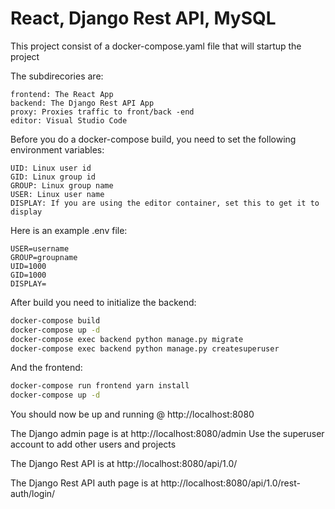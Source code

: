 # React, Django Rest API, MySQL


This project consist of a docker-compose.yaml file that will startup the project

The subdirecories are:

    frontend: The React App
    backend: The Django Rest API App
    proxy: Proxies traffic to front/back -end
    editor: Visual Studio Code


Before you do a docker-compose build, you need to set the following environment variables:

    UID: Linux user id
    GID: Linux group id 
    GROUP: Linux group name
    USER: Linux user name
    DISPLAY: If you are using the editor container, set this to get it to display
    
Here is an example .env file:

```
USER=username
GROUP=groupname
UID=1000
GID=1000
DISPLAY=
```

After build you need to initialize the backend:

```bash
docker-compose build
docker-compose up -d
docker-compose exec backend python manage.py migrate
docker-compose exec backend python manage.py createsuperuser
```

And the frontend:

```bash
docker-compose run frontend yarn install
docker-compose up -d
```

You should now be up and running @ http://localhost:8080

The Django admin page is at http://localhost:8080/admin
Use the superuser account to add other users and projects

The Django Rest API is at http://localhost:8080/api/1.0/

The Django Rest API auth page is at http://localhost:8080/api/1.0/rest-auth/login/



